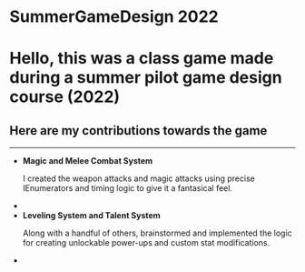 # SummerGameDesign 2022 <br>
<h1>Hello, this was a class game made during a summer pilot game design course (2022)</h1>
<h2>Here are my contributions towards the game</h2>
<hr>
<ul>
  <li><b>Magic and Melee Combat System</b>
  <p>I created the weapon attacks and magic attacks using precise IEnumerators and timing logic to give it a fantasical feel.</p>
  </li>
  <li></li>
  <li><b>Leveling System and Talent System</b>
  <p>Along with a handful of others, brainstormed and implemented the logic for creating unlockable power-ups and custom stat modifications.</p>
  </li>
  <li></li>
